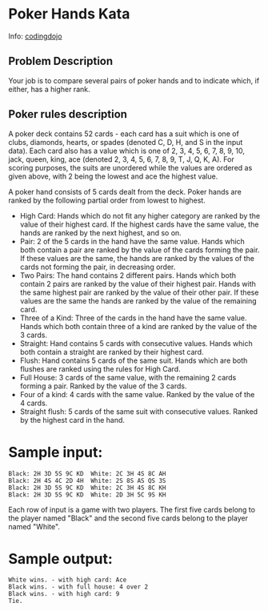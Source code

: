 # Poker Hands Kata

Info: [codingdojo](https://codingdojo.org/kata/PokerHands/)

## Problem Description

Your job is to compare several pairs of poker hands and to indicate
which, if either, has a higher rank.

## Poker rules description

A poker deck contains 52 cards - each card has a suit which is one of
clubs, diamonds, hearts, or spades (denoted C, D, H, and S in the input
data). Each card also has a value which is one of 2, 3, 4, 5, 6, 7, 8,
9, 10, jack, queen, king, ace (denoted 2, 3, 4, 5, 6, 7, 8, 9, T, J, Q,
K, A). For scoring purposes, the suits are unordered while the values
are ordered as given above, with 2 being the lowest and ace the highest
value.

A poker hand consists of 5 cards dealt from the deck. Poker hands are
ranked by the following partial order from lowest to highest.

-   High Card: Hands which do not fit any higher category are ranked by
    the value of their highest card. If the highest cards have the same
    value, the hands are ranked by the next highest, and so on.
-   Pair: 2 of the 5 cards in the hand have the same value. Hands which
    both contain a pair are ranked by the value of the cards forming
    the pair. If these values are the same, the hands are ranked by the
    values of the cards not forming the pair, in decreasing order.
-   Two Pairs: The hand contains 2 different pairs. Hands which both
    contain 2 pairs are ranked by the value of their highest pair. Hands
    with the same highest pair are ranked by the value of their
    other pair. If these values are the same the hands are ranked by the
    value of the remaining card.
-   Three of a Kind: Three of the cards in the hand have the same value.
    Hands which both contain three of a kind are ranked by the value of
    the 3 cards.
-   Straight: Hand contains 5 cards with consecutive values. Hands which
    both contain a straight are ranked by their highest card.
-   Flush: Hand contains 5 cards of the same suit. Hands which are both
    flushes are ranked using the rules for High Card.
-   Full House: 3 cards of the same value, with the remaining 2 cards
    forming a pair. Ranked by the value of the 3 cards.
-   Four of a kind: 4 cards with the same value. Ranked by the value of
    the 4 cards.
-   Straight flush: 5 cards of the same suit with consecutive values.
    Ranked by the highest card in the hand.

# Sample input:

    Black: 2H 3D 5S 9C KD  White: 2C 3H 4S 8C AH
    Black: 2H 4S 4C 2D 4H  White: 2S 8S AS QS 3S
    Black: 2H 3D 5S 9C KD  White: 2C 3H 4S 8C KH
    Black: 2H 3D 5S 9C KD  White: 2D 3H 5C 9S KH

Each row of input is a game with two players. The first five cards
belong to the player named "Black" and the second five cards belong to
the player named "White".

# Sample output:

    White wins. - with high card: Ace 
    Black wins. - with full house: 4 over 2 
    Black wins. - with high card: 9
    Tie.